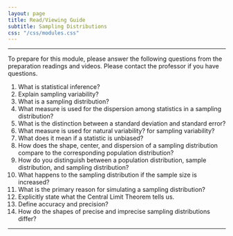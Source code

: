 ```yaml
---
layout: page
title: Read/Viewing Guide
subtitle: Sampling Distributions
css: "/css/modules.css"
---
```


----

<div class="alert alert-warning">
To prepare for this module, please answer the following questions from the preparation readings and videos. Please contact the professor if you have questions.
</div>

1. What is statistical inference?
1. Explain sampling variability?
1. What is a sampling distribution?
1. What measure is used for the dispersion among statistics in a sampling distribution?
1. What is the distinction between a standard deviation and standard error?
1. What measure is used for natural variability? for sampling variability?
1. What does it mean if a statistic is unbiased?
1. How does the shape, center, and dispersion of a sampling distribution compare to the corresponding population distribution?
1. How do you distinguish between a population distribution, sample distribution, and sampling distribution?
1. What happens to the sampling distribution if the sample size is increased?
1. What is the primary reason for simulating a sampling distribution?
1. Explicitly state what the Central Limit Theorem tells us.
1. Define accuracy and precision?
1. How do the shapes of precise and imprecise sampling distributions differ?


----
